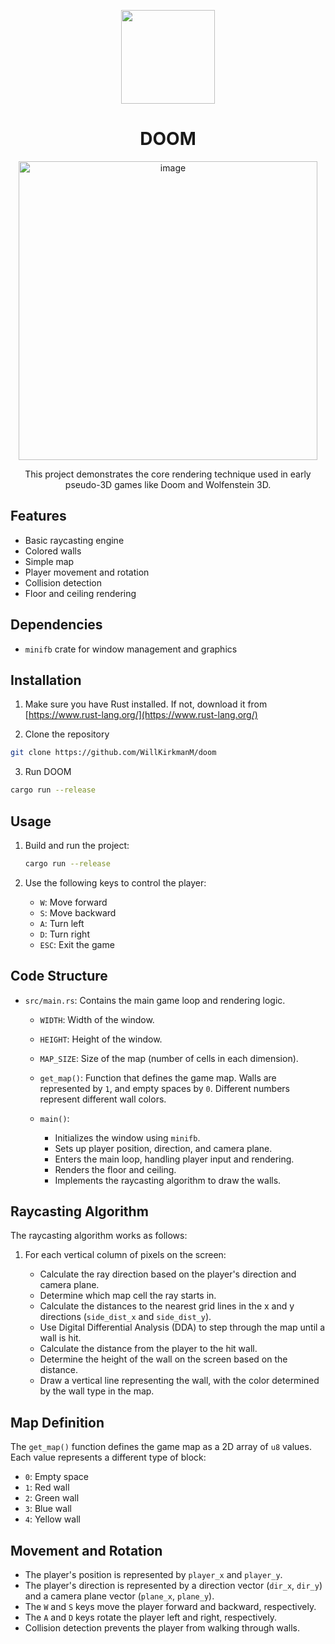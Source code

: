 <p align="center">
  <img src="https://avatars.githubusercontent.com/u/138057124?s=200&v=4" width="150" />
</p>
<h1 align="center">DOOM</h1>

<p align="center">
  <img width="478" alt="image" src="https://github.com/user-attachments/assets/0381c746-dd5e-4ee5-aa7a-f6cda5c1be14" />
</p>

<p align="center">This project demonstrates the core rendering technique used in early pseudo-3D games like Doom and Wolfenstein 3D.</p>

## Features

- Basic raycasting engine
- Colored walls
- Simple map
- Player movement and rotation
- Collision detection
- Floor and ceiling rendering

## Dependencies

- `minifb` crate for window management and graphics

## Installation

1.  Make sure you have Rust installed. If not, download it from [https://www.rust-lang.org/](https://www.rust-lang.org/)

2. Clone the repository
```bash
git clone https://github.com/WillKirkmanM/doom
```

3. Run DOOM
```bash
cargo run --release
```

## Usage

1.  Build and run the project:

    ```bash
    cargo run --release
    ```

2.  Use the following keys to control the player:

    -   `W`: Move forward
    -   `S`: Move backward
    -   `A`: Turn left
    -   `D`: Turn right
    -   `ESC`: Exit the game

## Code Structure

-   `src/main.rs`: Contains the main game loop and rendering logic.

    -   `WIDTH`: Width of the window.
    -   `HEIGHT`: Height of the window.
    -   `MAP_SIZE`: Size of the map (number of cells in each dimension).
    -   `get_map()`: Function that defines the game map. Walls are represented by `1`, and empty spaces by `0`. Different numbers represent different wall colors.
    -   `main()`:

        -   Initializes the window using `minifb`.
        -   Sets up player position, direction, and camera plane.
        -   Enters the main loop, handling player input and rendering.
        -   Renders the floor and ceiling.
        -   Implements the raycasting algorithm to draw the walls.

## Raycasting Algorithm

The raycasting algorithm works as follows:

1.  For each vertical column of pixels on the screen:

    -   Calculate the ray direction based on the player's direction and camera plane.
    -   Determine which map cell the ray starts in.
    -   Calculate the distances to the nearest grid lines in the x and y directions (`side_dist_x` and `side_dist_y`).
    -   Use Digital Differential Analysis (DDA) to step through the map until a wall is hit.
    -   Calculate the distance from the player to the hit wall.
    -   Determine the height of the wall on the screen based on the distance.
    -   Draw a vertical line representing the wall, with the color determined by the wall type in the map.

## Map Definition

The `get_map()` function defines the game map as a 2D array of `u8` values. Each value represents a different type of block:

-   `0`: Empty space
-   `1`: Red wall
-   `2`: Green wall
-   `3`: Blue wall
-   `4`: Yellow wall

## Movement and Rotation

-   The player's position is represented by `player_x` and `player_y`.
-   The player's direction is represented by a direction vector (`dir_x`, `dir_y`) and a camera plane vector (`plane_x`, `plane_y`).
-   The `W` and `S` keys move the player forward and backward, respectively.
-   The `A` and `D` keys rotate the player left and right, respectively.
-   Collision detection prevents the player from walking through walls.
